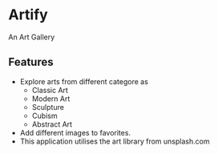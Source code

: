 # Artify
An Art Gallery 

## Features
* Explore arts from different categore as
  * Classic Art
  * Modern Art
  * Sculpture
  * Cubism
  * Abstract Art
* Add different images to favorites.
* This application utilises the art library from unsplash.com
